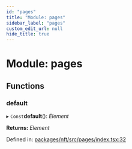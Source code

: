 ```yaml
---
id: "pages"
title: "Module: pages"
sidebar_label: "pages"
custom_edit_url: null
hide_title: true
---
```


# Module: pages

## Functions

### default

▸ `Const`**default**(): *Element*

**Returns:** *Element*

Defined in: [packages/nft/src/pages/index.tsx:32](https://github.com/xr3ngine/xr3ngine/blob/673ad6a5f/packages/nft/src/pages/index.tsx#L32)
